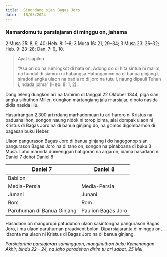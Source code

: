 ```yaml
---
title:  Sinondang sian Bagas Joro
date:   18/05/2024
---
```


### Namardomu tu parsiajaran di minggu on, jahama
2 Musa 25: 8, 9, 40; Heb. 8: 1–6; 3 Musa 16: 21, 29–34; 3 Musa 23: 26–32; Heb. 9: 23–28; Dan. 7: 9, 10.

> <p>Ayat siapilon</p>
> “Asa on do na rumingkot di hata on: Adong do di hita sintua ni malim, na hundul di siamun ni habangsa Hatongamon na di banua ginjang i, siradoti angka ulaon na badia ro di joro na tutu i, naung dipauli Tuhan i, ndada jolma” (Heb. 8: 1, 2).

Dang leleng dungkon ari na tarhirim di tanggal 22 Oktober 1844, piga sian angka siihuthon Miller, dungkon martangiang jala marsiajar, diboto nasida didia nasida lilu.

Hasurirangan 2.300 ari ndang marhadomuan tu ari haroro ni Kristus na paduahalihon, songon naung nidok ni torop jolma, alai dompak ulaon ni Kristus di Bagas Joro na di banua ginjang do, na gomos digombarhon di bagasan buku Heber.

Ulaon pangurason Bagas Joro di banua ginjang i do hagogonop sian pangurason Bagas Joro na di tano on, songon na pinaboana di buku 3 Musa. Laho marnida dumenggan hatigoran na arga on, idama hasadaon ni Daniel 7 dohot Daniel 8:

| Daniel 7 | Daniel 8 |
| --- | --- |
| Babilon | |
| Media-Persia | Media-Persia |
| Junani | Junani |
| Rom | Rom |
| Paruhuman di Banua Ginjang | Paulion Bagas Joro |

Hasadaon on mangurupi patuduhon ulaon sasintongna pangurason Bagas Joro, i ma ulaon paruhuman praadvent bolon. Diparsiajaranta di minggu on, idaonta ma ulaon ni Kristus di Bagas Joro na di banua ginjang.

_Parsiajarima parsiajaran samingguon, mangihuthon buku Kemenangan Akhir, bindu 22 – 24, na laho paradehon dirim tu ari sabat, 25 Mei_
